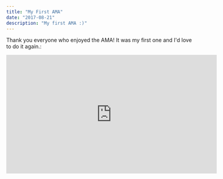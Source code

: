 ```yaml
---
title: "My First AMA"
date: "2017-08-21"
description: "My first AMA :)"
---
```


Thank you everyone who enjoyed the AMA! It was my first one and I'd love to do it again.:

<iframe width="560" height="315" src="https://www.youtube.com/embed/DXJO3AraeMQ" frameborder="0" allow="accelerometer; autoplay; encrypted-media; gyroscope; picture-in-picture" allowfullscreen></iframe>
